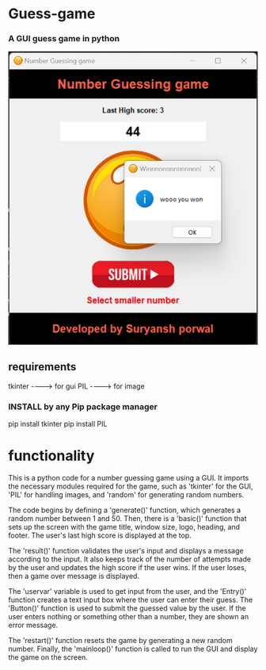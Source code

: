 # Guess-game
### A GUI guess game in python


![sample](won.png)

## requirements

tkinter ----> for gui
PIL ----> for image

### INSTALL by any Pip package manager

pip install tkinter
pip install PIL

# functionality

This is a python code for a number guessing game using a GUI. It imports the necessary modules required for the game, such as 'tkinter' for the GUI, 'PIL' for handling images, and 'random' for generating random numbers. 

The code begins by defining a 'generate()' function, which generates a random number between 1 and 50. Then, there is a 'basic()' function that sets up the screen with the game title, window size, logo, heading, and footer. The user's last high score is displayed at the top. 

The 'result()' function validates the user's input and displays a message according to the input. It also keeps track of the number of attempts made by the user and updates the high score if the user wins. If the user loses, then a game over message is displayed. 

The 'uservar' variable is used to get input from the user, and the 'Entry()' function creates a text input box where the user can enter their guess. The 'Button()' function is used to submit the guessed value by the user. If the user enters nothing or something other than a number, they are shown an error message.

The 'restart()' function resets the game by generating a new random number. 
Finally, the 'mainloop()' function is called to run the GUI and display the game on the screen.
